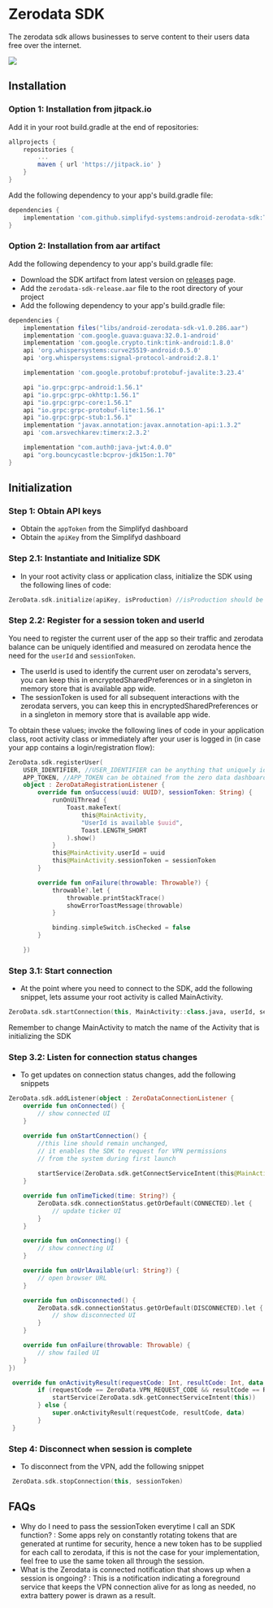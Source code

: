 # Zerodata SDK

The zerodata sdk allows businesses to serve content to their users data free over the internet.

[![](https://jitpack.io/v/simplifyd-systems/android-zerodata-sdk.svg)](https://jitpack.io/#simplifyd-systems/android-zerodata-sdk)

## Installation

### Option 1: Installation from jitpack.io
Add it in your root build.gradle at the end of repositories:
```groovy
allprojects {
    repositories {
        ...
        maven { url 'https://jitpack.io' }
    }
}
```
Add the following dependency to your app's build.gradle file:
```groovy
dependencies {
    implementation 'com.github.simplifyd-systems:android-zerodata-sdk:Tag' //find the tag for the latest version above
}
```

### Option 2: Installation from aar artifact
Add the following dependency to your app's build.gradle file:
- Download the SDK artifact from latest version on [releases](https://github.com/simplifyd-systems/android-zerodata-sdk/releases) page.
- Add the `zerodata-sdk-release.aar` file to the root directory of your project
- Add the following dependency to your app's build.gradle file:
```groovy
dependencies {
    implementation files("libs/android-zerodata-sdk-v1.0.286.aar")
    implementation 'com.google.guava:guava:32.0.1-android'
    implementation 'com.google.crypto.tink:tink-android:1.8.0'
    api 'org.whispersystems:curve25519-android:0.5.0'
    api 'org.whispersystems:signal-protocol-android:2.8.1'

    implementation 'com.google.protobuf:protobuf-javalite:3.23.4'

    api "io.grpc:grpc-android:1.56.1"
    api "io.grpc:grpc-okhttp:1.56.1"
    api "io.grpc:grpc-core:1.56.1"
    api "io.grpc:grpc-protobuf-lite:1.56.1"
    api "io.grpc:grpc-stub:1.56.1"
    implementation "javax.annotation:javax.annotation-api:1.3.2"
    api 'com.arsvechkarev:timerx:2.3.2'

    implementation "com.auth0:java-jwt:4.0.0"
    api "org.bouncycastle:bcprov-jdk15on:1.70"
}
```

## Initialization
### Step 1: Obtain API keys
- Obtain the `appToken` from the Simplifyd dashboard
- Obtain the `apiKey` from the Simplifyd dashboard

### Step 2.1: Instantiate and Initialize SDK
- In your root activity class or application class, initialize the SDK using the following lines of code:
```kotlin
ZeroData.sdk.initialize(apiKey, isProduction) //isProduction should be set to true or false depending on if the app is in the production enviroment
```

### Step 2.2: Register for a session token and userId
You need to register the current user of the app so their traffic and zerodata balance can be uniquely identified and measured on zerodata hence the need for the `userId` and `sessionToken`.
- The userId is used to identify the current user on zerodata's servers, you can keep this in encryptedSharedPreferences or in a singleton in memory store that is available app wide.
- The sessionToken is used for all subsequent interactions with the zerodata servers, you can keep this in encryptedSharedPreferences or in a singleton in memory store that is available app wide.

To obtain these values; invoke the following lines of code in your application class, root activity class or immediately after your user is logged in (in case your app contains a login/registration flow):
```kotlin
ZeroData.sdk.registerUser(
    USER_IDENTIFIER, //USER_IDENTIFIER can be anything that uniquely identifies this user on your systems e.g phonenumber, email, userId
    APP_TOKEN, //APP_TOKEN can be obtained from the zero data dashboard during setup. Make sure to keep this securely, it is a private key that is used to ensure traffic on your account is from your app
    object : ZeroDataRegistrationListener {
        override fun onSuccess(uuid: UUID?, sessionToken: String) {
            runOnUiThread {
                Toast.makeText(
                    this@MainActivity,
                    "UserId is available $uuid",
                    Toast.LENGTH_SHORT
                ).show()
            }
            this@MainActivity.userId = uuid
            this@MainActivity.sessionToken = sessionToken 
        }

        override fun onFailure(throwable: Throwable?) {
            throwable?.let {
                throwable.printStackTrace()
                showErrorToastMessage(throwable)
            }

            binding.simpleSwitch.isChecked = false
        }

    })
```

### Step 3.1: Start connection
- At the point where you need to connect to the SDK, add the following snippet, lets assume your root activity is called MainActivity.
```kotlin
ZeroData.sdk.startConnection(this, MainActivity::class.java, userId, sessionToken)
```
Remember to change MainActivity to match the name of the Activity that is initializing the SDK

### Step 3.2: Listen for connection status changes
- To get updates on connection status changes, add the following snippets
```kotlin
ZeroData.sdk.addListener(object : ZeroDataConnectionListener {
    override fun onConnected() {
        // show connected UI
    }

    override fun onStartConnection() {
        //this line should remain unchanged, 
        // it enables the SDK to request for VPN permissions
        // from the system during first launch
        
        startService(ZeroData.sdk.getConnectServiceIntent(this@MainActivity))
    }

    override fun onTimeTicked(time: String?) {
        ZeroData.sdk.connectionStatus.getOrDefault(CONNECTED).let {
            // update ticker UI
        }
    }

    override fun onConnecting() {
        // show connecting UI
    }

    override fun onUrlAvailable(url: String?) {
        // open browser URL
    }

    override fun onDisconnected() {
        ZeroData.sdk.connectionStatus.getOrDefault(DISCONNECTED).let {
            // show disconnected UI
        }
    }

    override fun onFailure(throwable: Throwable) {
        // show failed UI
    }
})
```

```kotlin
 override fun onActivityResult(requestCode: Int, resultCode: Int, data: Intent?) {
        if (requestCode == ZeroData.VPN_REQUEST_CODE && resultCode == RESULT_OK) {
            startService(ZeroData.sdk.getConnectServiceIntent(this))
        } else {
            super.onActivityResult(requestCode, resultCode, data)
        }
 }
```

### Step 4: Disconnect when session is complete
- To disconnect from the VPN, add the following snippet
```kotlin
 ZeroData.sdk.stopConnection(this, sessionToken)
```

## FAQs
- Why do I need to pass the sessionToken everytime I call an SDK function? : Some apps rely on constantly rotating tokens
that are generated at runtime for security, hence a new token has to be supplied for each call to zerodata, if this is not the case
for your implementation, feel free to use the same token all through the session.
- What is the Zerodata is connected notification that shows up when a session is ongoing? : This is a notification indicating a foreground service 
that keeps the VPN connection alive for as long as needed, no extra battery power is drawn as a result.
